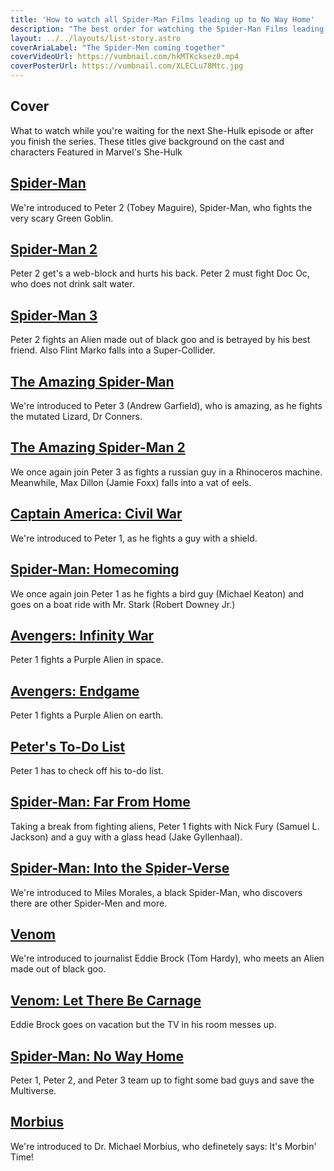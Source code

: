 ```yaml
---
title: 'How to watch all Spider-Man Films leading up to No Way Home'
description: "The best order for watching the Spider-Man Films leading up to No Way Home where Tom Holland (Peter 1), Tobey Maguire (Peter 2), and Andrew Garfield (Peter 3) joins forces after their various enemies from the past come back. "
layout: ../../layouts/list-story.astro
coverAriaLabel: "The Spider-Men coming together"
coverVideoUrl: https://vumbnail.com/hkMTKcksez0.mp4
coverPosterUrl: https://vumbnail.com/XLECLu78Mtc.jpg
---
```



## Cover

What to watch while you're waiting for the next She-Hulk episode or after you finish the series.
These titles give background on the cast and characters Featured in Marvel's She-Hulk


## [Spider-Man](https://marvelorder.com/en/spider-man-557/)
We're introduced to Peter 2 (Tobey Maguire), Spider-Man, who fights the very scary Green Goblin. 

## [Spider-Man 2](https://marvelorder.com/en/spider-man-2-558)
Peter 2 get's a web-block and hurts his back. Peter 2 must fight Doc Oc, who does not drink salt water. 


## [Spider-Man 3](https://marvelorder.com/en/spider-man-3-559)
Peter 2 fights an Alien made out of black goo and is betrayed by his best friend. Also Flint Marko falls into a Super-Collider. 


## [The Amazing Spider-Man](https://marvelorder.com/en/the-amazing-spider-man-1930)
We're introduced to Peter 3 (Andrew Garfield), who is amazing, as he fights the mutated Lizard, Dr Conners. 


## [The Amazing Spider-Man 2](https://marvelorder.com/en/the-amazing-spider-man-2-102382)
We once again join Peter 3 as fights a russian guy in a Rhinoceros machine. Meanwhile,  Max Dillon (Jamie Foxx) falls into a vat of eels. 


## [Captain America: Civil War](https://marvelorder.com/en/captain-america-civil-war-271110)
We're introduced to Peter 1, as he fights a guy with a shield. 


## [Spider-Man: Homecoming](https://marvelorder.com/en/spider-man-homecoming-315635)
We once again join Peter 1 as he fights a bird guy (Michael Keaton) and goes on a boat ride with Mr. Stark (Robert Downey Jr.)


## [Avengers: Infinity War](https://marvelorder.com/en/avengers-infinity-war-299536)
Peter 1 fights a Purple Alien in space. 


## [Avengers: Endgame](https://marvelorder.com/en/avengers-endgame-299534)
Peter 1 fights a Purple Alien on earth. 


## [Peter's To-Do List](https://marvelorder.com/en/peters-to-do-list-758025)
Peter 1 has to check off his to-do list. 


## [Spider-Man: Far From Home](https://marvelorder.com/en/spider-man-far-from-home-429617)
Taking a break from fighting aliens, Peter 1 fights with Nick Fury (Samuel L. Jackson) and a guy with a glass head (Jake Gyllenhaal). 


## [Spider-Man: Into the Spider-Verse](https://marvelorder.com/en/spider-man-into-the-spider-verse-324857)
We're introduced to Miles Morales, a black Spider-Man, who discovers there are other Spider-Men and more. 


## [Venom](https://marvelorder.com/en/venom-335983)
We're introduced to journalist Eddie Brock (Tom Hardy), who meets an Alien made out of black goo. 


## [Venom: Let There Be Carnage](https://marvelorder.com/en/venom-let-there-be-carnage-580489)
Eddie Brock goes on vacation but the TV in his room messes up. 


## [Spider-Man: No Way Home](https://marvelorder.com/en/spider-man-no-way-home-634649)
Peter 1, Peter 2, and Peter 3 team up to fight some bad guys and save the Multiverse. 


## [Morbius](https://marvelorder.com/en/morbius-526896)
We're introduced to Dr. Michael Morbius, who definetely says: It's Morbin' Time! 
